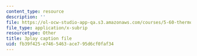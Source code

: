 ```yaml
---
content_type: resource
description: ''
file: https://ol-ocw-studio-app-qa.s3.amazonaws.com/courses/5-60-thermodynamics-kinetics-spring-2008/fb39f425e7465463ace795d6cf0faf34_6uLKZSoHnrc.vtt
file_type: application/x-subrip
resourcetype: Other
title: 3play caption file
uid: fb39f425-e746-5463-ace7-95d6cf0faf34
---
```

